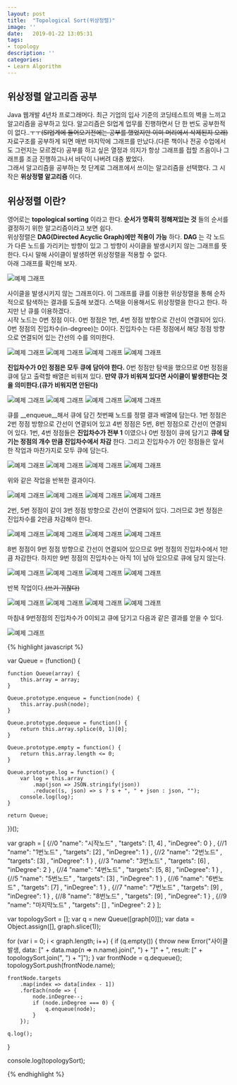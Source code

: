 ```yaml
---
layout: post
title:  "Topological Sort(위상정렬)"
image: ''
date:   2019-01-22 13:05:31
tags: 
- topology
description: ''
categories:
- Learn Algorithm
---
```


      

## 위상정렬 알고리즘 공부

Java 웹개발 4년차 프로그래머다. 최근 기업의 입사 기준의 코딩테스트의 벽을 느끼고 알고리즘을 공부하고 있다. 알고리즘은 SI업계 업무를 진행하면서 단 한 번도 공부한적이 없다..ㅜㅜ~~(SI업계에 들어오기전에는 공부를 했었지만 이미 머리에서 삭제된지 오래)~~  
자료구조를 공부하게 되면 매번 마지막에 그래프를 만났다.(다른 책이나 전공 수업에서도 그런지는 모르겠다) 공부를 하고 싶은 열정과 의지가 항상 그래프를 접할 즈음이나 그래프를 조금 진행하고나서 바닥이 나버려 대충 봤었다.  
그래서 알고리즘을 공부하는 첫 단계로 그래프에서 쓰이는 알고리즘을 선택했다. 그 시작은 __위상정렬 알고리즘__ 이다.

    

## 위상정렬 이란?

영어로는 __topological sorting__ 이라고 한다. __순서가 명확히 정해져있는 것__ 들의 순서를 결정하기 위한 알고리즘이라고 보면 쉽다.  
위상정렬은 __DAG(Directed Acyclic Graph)에만 적용이 가능__ 하다. __DAG__ 는 각 노드가 다른 노드를 가리키는 방향이 있고 그 방향이 사이클을 발생시키지 않는 그래프를 뜻한다. 다시 말해 사이클이 발생하면 위상정렬을 적용할 수 없다.  
아래 그래프를 확인해 보자.  

![예제 그래프](/assets/img/topological-sort/graph-01.png)  

사이클을 발생시키지 않는 그래프이다. 이 그래프를 큐를 이용한 위상정렬을 통해 순차적으로 탐색하는 결과를 도출해 보겠다. 스택을 이용해서도 위상정렬을 한다고 한다. 하지만 난 큐를 이용하겠다.  
시작 노드는 0번 정점 이다. 0번 정점은 1번, 4번 정점 방향으로 간선이 연결되어 있다. 0번 정점의 진입차수(in-degree)는 0이다. 진입차수는 다른 정점에서 해당 정점 방향으로 연결되어 있는 간선의 수를 의미한다.

![예제 그래프](/assets/img/topological-sort/graph-01.png)
![예제 그래프](/assets/img/topological-sort/table-01.png)
![예제 그래프](/assets/img/topological-sort/queue-01.png)
![예제 그래프](/assets/img/topological-sort/array-01.png)
  
__진입차수가 0인 정점은 모두 큐에 담아야 한다.__ 0번 정점만 탐색을 했으므로 0번 정점을 큐에 담고 출력할 배열은 비워져 있다. __만약 큐가 비워져 있다면 사이클이 발생한다는 것을 의미한다.(큐가 비워지면 안된다)__  

![예제 그래프](/assets/img/topological-sort/graph-02.png)
![예제 그래프](/assets/img/topological-sort/table-02.png)
![예제 그래프](/assets/img/topological-sort/queue-02.png)
![예제 그래프](/assets/img/topological-sort/array-02.png)
  
큐를 __enqueue__해서 큐에 담긴 첫번째 노드를 정렬 결과 배열에 담는다. 1번 정점은 2번 정점 방향으로 간선이 연결되어 있고 4번 정점은 5번, 8번 정점으로 간선이 연결되어 있다. 1번, 4번 정점들은 __진입차수가 전부 1__ 이였으나 0번 정점이 큐에 담기고 __큐에 담기는 정점의 개수 만큼 진입차수에서 차감__ 한다. 그리고 진입차수가 0인 정점들은 앞서 한 작업과 마찬가지로 모두 큐에 담는다.  

![예제 그래프](/assets/img/topological-sort/graph-03.png)
![예제 그래프](/assets/img/topological-sort/table-03.png)
![예제 그래프](/assets/img/topological-sort/queue-03.png)
![예제 그래프](/assets/img/topological-sort/array-03.png)
  
위와 같은 작업을 반복한 결과이다.  

![예제 그래프](/assets/img/topological-sort/graph-04.png)
![예제 그래프](/assets/img/topological-sort/table-04.png)
![예제 그래프](/assets/img/topological-sort/queue-04.png)
![예제 그래프](/assets/img/topological-sort/array-04.png)
  
2번, 5번 정점이 같이 3번 정점 방향으로 간선이 연결되어 있다. 그러므로 3번 정점은 진입차수를 2만큼 차감해야 한다.  

![예제 그래프](/assets/img/topological-sort/graph-05.png)
![예제 그래프](/assets/img/topological-sort/table-05.png)
![예제 그래프](/assets/img/topological-sort/queue-05.png)
![예제 그래프](/assets/img/topological-sort/array-05.png)
  
8번 정점이 9번 정점 방향으로 간선이 연결되어 있으므로 9번 정점의 진입차수에서 1만큼 차감한다. 하지만 9번 정점의 진입차수는 아직 1이 남아 있으므로 큐에 담지 않는다.  

![예제 그래프](/assets/img/topological-sort/graph-06.png)
![예제 그래프](/assets/img/topological-sort/table-06.png)
![예제 그래프](/assets/img/topological-sort/queue-06.png)
![예제 그래프](/assets/img/topological-sort/array-06.png)
  
반복 작업이다.~~(쓰기 귀찮다)~~

![예제 그래프](/assets/img/topological-sort/graph-07.png)
![예제 그래프](/assets/img/topological-sort/table-07.png)
![예제 그래프](/assets/img/topological-sort/queue-07.png)
![예제 그래프](/assets/img/topological-sort/array-07.png)

마침내 9번정점의 진입차수가 0이되고 큐에 담기고 다음과 같은 결과를 얻을 수 있다.  

![예제 그래프](/assets/img/topological-sort/array-08.png)
  


{% highlight javascript %}

var Queue = (function() {

    function Queue(array) {
        this.array = array;
    }

    Queue.prototype.enqueue = function(node) {
        this.array.push(node);
    }

    Queue.prototype.dequeue = function() {
        return this.array.splice(0, 1)[0];
    }

    Queue.prototype.empty = function() {
        return this.array.length <= 0;
    }

    Queue.prototype.log = function() {
        var log = this.array
            .map(json => JSON.stringify(json))
            .reduce((s, json) => s ? s + ", " + json : json, "");
        console.log(log);
    }

    return Queue;

})();

var graph = [
    {//0
        "name": "시작노드"
        , "targets": [1, 4]
        , "inDegree": 0
    }
    , {//1
        "name": "1번노드"
        , "targets": [2]
        , "inDegree": 1
    }
    , {//2
        "name": "2번노드"
        , "targets": [3]
        , "inDegree": 1
    }
    , {//3
        "name": "3번노드"
        , "targets": [6]
        , "inDegree": 2
    }
    , {//4
        "name": "4번노드"
        , "targets": [5, 8]
        , "inDegree": 1
    }
    , {//5
        "name": "5번노드"
        , "targets": [3]
        , "inDegree": 1
    }
    , {//6
        "name": "6번노드"
        , "targets": [7]
        , "inDegree": 1
    }
    , {//7
        "name": "7번노드"
        , "targets": [9]
        , "inDegree": 1
    }
    , {//8
        "name": "8번노드"
        , "targets": [9]
        , "inDegree": 1
    }
    , {//9
        "name": "마지막노드"
        , "targets": []
        , "inDegree": 2
    }
];

var topologySort = [];
var q = new Queue([graph[0]]);
var data = Object.assign([], graph.slice(1));

for (var i = 0; i < graph.length; i++) {
    if (q.empty()) {
        throw new Error("사이클 발생, data: [" + data.map(n => n.name).join(", ") + "]" + ", result: [" + topologySort.join(", ") + "]");
    }
    var frontNode = q.dequeue();
    topologySort.push(frontNode.name);

    frontNode.targets
        .map(index => data[index - 1])
        .forEach(node => {
            node.inDegree--;
            if (node.inDegree === 0) {
                q.enqueue(node);
            }
        });

    q.log();
}

console.log(topologySort);

{% endhighlight %}